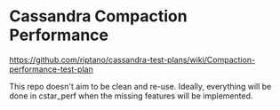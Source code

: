 # Cassandra Compaction Performance

https://github.com/riptano/cassandra-test-plans/wiki/Compaction-performance-test-plan


This repo doesn't aim to be clean and re-use. Ideally, everything will be done in cstar_perf when the missing features will be implemented.
